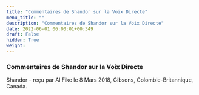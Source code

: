 ```yaml
---
title: "Commentaires de Shandor sur la Voix Directe"
menu_title: ""
description: "Commentaires de Shandor sur la Voix Directe"
date: 2022-06-01 06:00:01+00:349
draft: False
hidden: True
weight:
---
```

### Commentaires de Shandor sur la Voix Directe

Shandor - reçu par Al Fike le 8 Mars 2018, Gibsons, Colombie-Britannique, Canada.




